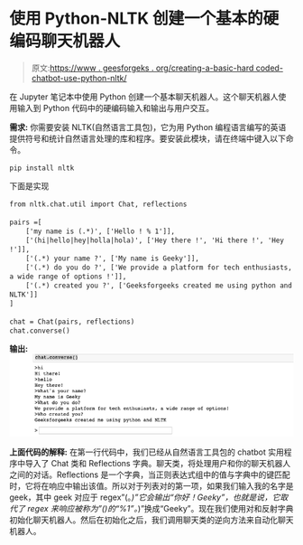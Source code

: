 # 使用 Python-NLTK 创建一个基本的硬编码聊天机器人

> 原文:[https://www . geesforgeks . org/creating-a-basic-hard coded-chatbot-use-python-nltk/](https://www.geeksforgeeks.org/creating-a-basic-hardcoded-chatbot-using-python-nltk/)

在 Jupyter 笔记本中使用 Python 创建一个基本聊天机器人。这个聊天机器人使用输入到 Python 代码中的硬编码输入和输出与用户交互。

**需求:**
你需要安装 NLTK(自然语言工具包)，它为用 Python 编程语言编写的英语提供符号和统计自然语言处理的库和程序。要安装此模块，请在终端中键入以下命令。

```
pip install nltk
```

下面是实现

```
from nltk.chat.util import Chat, reflections

pairs =[
    ['my name is (.*)', ['Hello ! % 1']],
    ['(hi|hello|hey|holla|hola)', ['Hey there !', 'Hi there !', 'Hey !']],
    ['(.*) your name ?', ['My name is Geeky']],
    ['(.*) do you do ?', ['We provide a platform for tech enthusiasts, a wide range of options !']],
    ['(.*) created you ?', ['Geeksforgeeks created me using python and NLTK']]
]

chat = Chat(pairs, reflections)
chat.converse()
```

**输出:**
![](img/adcd8b4a55b568808392c2538b2f75bf.png)

**上面代码的解释:**
在第一行代码中，我们已经从自然语言工具包的 chatbot 实用程序中导入了 Chat 类和 Reflections 字典。聊天类，将处理用户和你的聊天机器人之间的对话。Reflections 是一个字典，当正则表达式组中的值与字典中的键匹配时，它将在响应中输出该值。所以对于列表对的第一项，如果我们输入我的名字是 geek，其中 geek 对应于 regex”(。*)”它会输出“你好！Geeky”，也就是说，它取代了 regex 来响应被称为”()的“%1”。*)”换成“Geeky”。现在我们使用对和反射字典初始化聊天机器人。然后在初始化之后，我们调用聊天类的逆向方法来自动化聊天机器人。